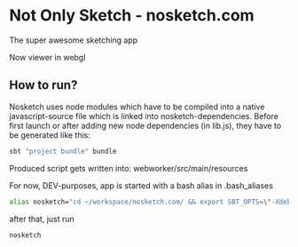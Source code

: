 # Not Only Sketch - nosketch.com

The super awesome sketching app

Now viewer in webgl

## How to run?

Nosketch uses node modules which have to be compiled into a native javascript-source file which is linked into nosketch-dependencies.
Before first launch or after adding new node dependencies (in lib.js), they have to be generated like this:
```bash
sbt "project bundle" bundle
```

Produced script gets written into: webworker/src/main/resources

For now, DEV-purposes, app is started with a bash alias in .bash_aliases

```bash
alias nosketch="cd ~/workspace/nosketch.com/ && export SBT_OPTS=\"-Xdebug -Xrunjdwp:transport=dt_socket,server=y    ,suspend=n,address=5555\" && sbt -Dsbt.global.base=project/.sbtboot -Dsbt.boot.directory=project/.boot -Dsbt.ivy    .home=project/.ivy \"~run 5000\""
```

after that, just run
```bash
nosketch
```
